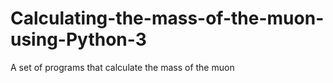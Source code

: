 # Calculating-the-mass-of-the-muon-using-Python-3
A set of programs that calculate the mass of the muon
